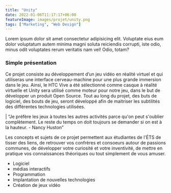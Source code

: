```yaml
---
title: "Unity"
date: 2022-01-06T11:17:17+06:00
featureImage: images/projet/unity.png
tags: ["Marketing", "Web Design"]
---
```

Lorem ipsum dolor sit amet consectetur adipisicing elit. Voluptate eius eum dolor voluptatum autem minima magni soluta reiciendis corrupti, iste odio, minus odit voluptates rerum veritatis nam vel! Odio, totam?

### Simple présentation
  
Ce projet consiste au développement d’un jeu vidéo en réalité virtuel et qui utiliseras une interface cerveau-machine pour une plus grande immersion dans le jeu. Ainsi, le HTC Vive a été sélectionné comme casque à réalité virtuelle et Unity sera utilisé comme moteur pour notre jeu, dans le but de développer un produit Open Source. Tout au long du projet, des buts de logiciel, des bouts de jeu, seront développé afin de maitriser les subtilités des différentes technologies utilisées.
  
| “Je préfère les jeux à toutes les autres activités parce qu'on peut s'oublier complètement. Le reste du temps on doit toujours se demander si on est à la hauteur.  - Nancy Huston”

Les concepts et sujets de ce projet permettent aux étudiantes de l'ÉTS de tisser des liens, de retrouver vos confrères et consoeurs autour de passions communes, de développer votre curiosité et votre inventivité, de mettre en pratique vos connaissances théoriques ou tout simplement de vous amuser.
  
- Logiciel
- médias interactifs
- Programmation
- Implantation de nouvelles technologies
- Création de jeux vidéo
